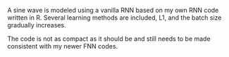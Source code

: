 A sine wave is modeled using a vanilla RNN based on my own RNN code written in R. 
Several learning methods are included, L1, and the batch size gradually increases.

The code is not as compact as it should be and still needs to be made consistent with my newer FNN codes. 

